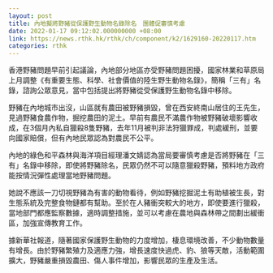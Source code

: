 ```yaml
---
layout: post
title: 內地擬將野豬從保護野生動物名錄除名　團體促審慎考慮
date: 2022-01-17 09:12:02.000000000 +08:00
link: https://news.rthk.hk/rthk/ch/component/k2/1629160-20220117.htm
categories: rthk
---
```


香港野豬問題早前引起議論，內地部分地區亦受野豬問題困擾，國家林業和草原局上月調整《有重要生態、科學、社會價值的陸生野生動物名錄》，簡稱「三有」名錄，諮詢公眾意見，當中包括提出將野豬從受保護野生動物名錄中移除。

野豬在內地城市出沒，山區就有農田被野豬損毀，曾在西安終南山居住的王先生，見過野豬食農作物，掘挖農田的泥土。早前有農民不滿農作物被野豬破壞影響收成，在3個月內私自獵殺8隻野豬，去年11月被判非法狩獵罪成，判處緩刑，並要向國家賠償，但有內地民眾認為對農民不公平。

內地的綠色和平森林與海洋項目經理潘文婧認為當局要審慎考慮是否將野豬在「三有」名錄中移除，即使將野豬除名，民眾仍然不可以隨意獵殺野豬，預料地方政府能按情況彈性處理當地野豬問題。

她說不應該一刀切視野豬為有害的動物看待，例如野豬挖掘泥土有助植被生長，對生態系統及完整食物鏈都有幫助。至於在人豬衝突較大的地方，即使要進行獵殺，當地部門都應監察數據，適時調整措施，並可以考慮在農地與森林帶之間劃出緩衝區，加強宣傳教育工作。

據新華社報道，隨著國家保護野生動物的力度增加，棲息環境改善，不少動物數量有增長。由於野豬繁殖力及適應力強，增長速度快過虎、豹、狼等天敵，活動範圍擴大，野豬嚴重損毀農田、傷人事件增加，影響民眾的生產及生活。
